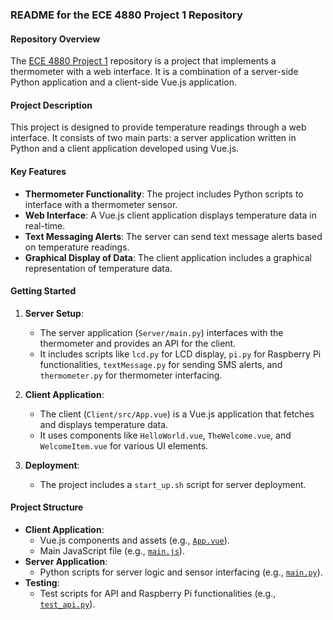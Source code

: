 ### README for the ECE 4880 Project 1 Repository

#### Repository Overview
The [ECE 4880 Project 1]([https://github.com/SamNicklez/ece4880project1](https://github.com/SamNicklez/thermometer-app)) repository is a project that implements a thermometer with a web interface. It is a combination of a server-side Python application and a client-side Vue.js application.

#### Project Description
This project is designed to provide temperature readings through a web interface. It consists of two main parts: a server application written in Python and a client application developed using Vue.js.

#### Key Features
- **Thermometer Functionality**: The project includes Python scripts to interface with a thermometer sensor.
- **Web Interface**: A Vue.js client application displays temperature data in real-time.
- **Text Messaging Alerts**: The server can send text message alerts based on temperature readings.
- **Graphical Display of Data**: The client application includes a graphical representation of temperature data.

#### Getting Started
1. **Server Setup**:
   - The server application (`Server/main.py`) interfaces with the thermometer and provides an API for the client.
   - It includes scripts like `lcd.py` for LCD display, `pi.py` for Raspberry Pi functionalities, `textMessage.py` for sending SMS alerts, and `thermometer.py` for thermometer interfacing.

2. **Client Application**:
   - The client (`Client/src/App.vue`) is a Vue.js application that fetches and displays temperature data.
   - It uses components like `HelloWorld.vue`, `TheWelcome.vue`, and `WelcomeItem.vue` for various UI elements.

3. **Deployment**:
   - The project includes a `start_up.sh` script for server deployment.

#### Project Structure
- **Client Application**:
  - Vue.js components and assets (e.g., [`App.vue`](https://github.com/SamNicklez/thermometer-app/blob/main/Client/src/App.vue)).
  - Main JavaScript file (e.g., [`main.js`](https://github.com/SamNicklez/thermometer-app/blob/main/Client/src/main.js)).
- **Server Application**:
  - Python scripts for server logic and sensor interfacing (e.g., [`main.py`](https://github.com/SamNicklez/thermometer-app/blob/main/Server/main.py)).
- **Testing**:
  - Test scripts for API and Raspberry Pi functionalities (e.g., [`test_api.py`](https://github.com/SamNicklez/thermometer-app/blob/main/test/test_api.py)).
